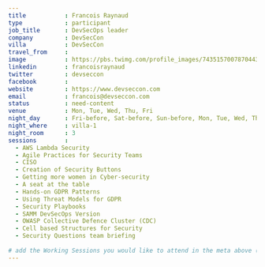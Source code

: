 ```yaml
---
title           : Francois Raynaud
type            : participant
job_title       : DevSecOps leader
company         : DevSecCon
villa           : DevSecCon
travel_from     :
image           : https://pbs.twimg.com/profile_images/743515700787044352/9buHsI0a_400x400.jpg
linkedin        : francoisraynaud
twitter         : devseccon
facebook        :
website         : https://www.devseccon.com
email           : francois@devseccon.com
status          : need-content
venue           : Mon, Tue, Wed, Thu, Fri
night_day       : Fri-before, Sat-before, Sun-before, Mon, Tue, Wed, Thu
night_where     : villa-1
night_room      : 3
sessions        : 
  - AWS Lambda Security
  - Agile Practices for Security Teams
  - CISO
  - Creation of Security Buttons
  - Getting more women in Cyber-security
  - A seat at the table
  - Hands-on GDPR Patterns
  - Using Threat Models for GDPR
  - Security Playbooks
  - SAMM DevSecOps Version
  - OWASP Collective Defence Cluster (CDC)
  - Cell based Structures for Security
  - Security Questions team briefing
  
# add the Working Sessions you would like to attend in the meta above (use the session's title) e.g. sessions (one per line): -Security Playbooks Diagrams -Hackathon Daily Sessions
---
```

